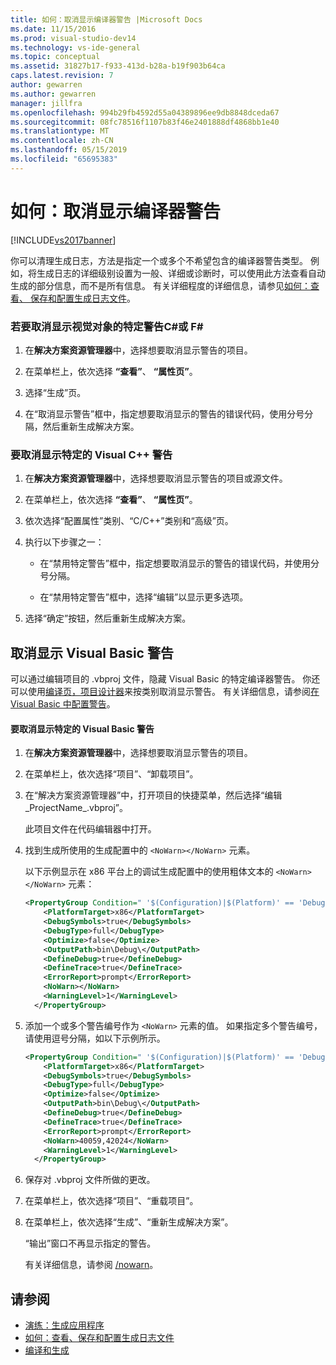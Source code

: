 ```yaml
---
title: 如何：取消显示编译器警告 |Microsoft Docs
ms.date: 11/15/2016
ms.prod: visual-studio-dev14
ms.technology: vs-ide-general
ms.topic: conceptual
ms.assetid: 31827b17-f933-413d-b28a-b19f903b64ca
caps.latest.revision: 7
author: gewarren
ms.author: gewarren
manager: jillfra
ms.openlocfilehash: 994b29fb4592d55a04389896ee9db8848dceda67
ms.sourcegitcommit: 08fc78516f1107b83f46e2401888df4868bb1e40
ms.translationtype: MT
ms.contentlocale: zh-CN
ms.lasthandoff: 05/15/2019
ms.locfileid: "65695383"
---
```

# <a name="how-to-suppress-compiler-warnings"></a>如何：取消显示编译器警告

[!INCLUDE[vs2017banner](../includes/vs2017banner.md)]

你可以清理生成日志，方法是指定一个或多个不希望包含的编译器警告类型。 例如，将生成日志的详细级别设置为一般、详细或诊断时，可以使用此方法查看自动生成的部分信息，而不是所有信息。 有关详细程度的详细信息，请参见[如何：查看、 保存和配置生成日志文件](../ide/how-to-view-save-and-configure-build-log-files.md)。

### <a name="to-suppress-specific-warnings-for-visual-c-or-f"></a>若要取消显示视觉对象的特定警告C#或 F\#

1. 在**解决方案资源管理器**中，选择想要取消显示警告的项目。

2. 在菜单栏上，依次选择 **“查看”**、 **“属性页”**。

3. 选择“生成”页。

4. 在“取消显示警告”框中，指定想要取消显示的警告的错误代码，使用分号分隔，然后重新生成解决方案。

### <a name="to-suppress-specific-warnings-for-visual-c"></a>要取消显示特定的 Visual C++ 警告

1. 在**解决方案资源管理器**中，选择想要取消显示警告的项目或源文件。

2. 在菜单栏上，依次选择 **“查看”**、 **“属性页”**。

3. 依次选择“配置属性”类别、“C/C++”类别和“高级”页。

4. 执行以下步骤之一：

    - 在“禁用特定警告”框中，指定想要取消显示的警告的错误代码，并使用分号分隔。

    - 在“禁用特定警告”框中，选择“编辑”以显示更多选项。

5. 选择“确定”按钮，然后重新生成解决方案。

## <a name="suppressing-warnings-for-visual-basic"></a>取消显示 Visual Basic 警告

可以通过编辑项目的 .vbproj 文件，隐藏 Visual Basic 的特定编译器警告。 你还可以使用[编译页，项目设计器](../ide/reference/compile-page-project-designer-visual-basic.md)来按类别取消显示警告。 有关详细信息，请参阅[在 Visual Basic 中配置警告](../ide/configuring-warnings-in-visual-basic.md)。

#### <a name="to-suppress-specific-warnings-for-visual-basic"></a>要取消显示特定的 Visual Basic 警告

1. 在**解决方案资源管理器**中，选择想要取消显示警告的项目。

2. 在菜单栏上，依次选择“项目”、“卸载项目”。

3. 在“解决方案资源管理器”中，打开项目的快捷菜单，然后选择“编辑_ProjectName_.vbproj”。

    此项目文件在代码编辑器中打开。

4. 找到生成所使用的生成配置中的 `<NoWarn></NoWarn>` 元素。

    以下示例显示在 x86 平台上的调试生成配置中的使用粗体文本的 `<NoWarn></NoWarn>` 元素：

   ```xml
   <PropertyGroup Condition=" '$(Configuration)|$(Platform)' == 'Debug|x86' ">
       <PlatformTarget>x86</PlatformTarget>
       <DebugSymbols>true</DebugSymbols>
       <DebugType>full</DebugType>
       <Optimize>false</Optimize>
       <OutputPath>bin\Debug\</OutputPath>
       <DefineDebug>true</DefineDebug>
       <DefineTrace>true</DefineTrace>
       <ErrorReport>prompt</ErrorReport>
       <NoWarn></NoWarn>
       <WarningLevel>1</WarningLevel>
     </PropertyGroup>
   ```

5. 添加一个或多个警告编号作为 `<NoWarn>` 元素的值。 如果指定多个警告编号，请使用逗号分隔，如以下示例所示。

   ```xml
   <PropertyGroup Condition=" '$(Configuration)|$(Platform)' == 'Debug|x86' ">
       <PlatformTarget>x86</PlatformTarget>
       <DebugSymbols>true</DebugSymbols>
       <DebugType>full</DebugType>
       <Optimize>false</Optimize>
       <OutputPath>bin\Debug\</OutputPath>
       <DefineDebug>true</DefineDebug>
       <DefineTrace>true</DefineTrace>
       <ErrorReport>prompt</ErrorReport>
       <NoWarn>40059,42024</NoWarn>
       <WarningLevel>1</WarningLevel>
     </PropertyGroup>
   ```

6. 保存对 .vbproj 文件所做的更改。

7. 在菜单栏上，依次选择“项目”、“重载项目”。

8. 在菜单栏上，依次选择“生成”、“重新生成解决方案”。

    “输出”窗口不再显示指定的警告。

   有关详细信息，请参阅 [/nowarn](https://msdn.microsoft.com/library/7ebf2106-0652-4fdc-bf60-70fc86465d83)。

## <a name="see-also"></a>请参阅

- [演练：生成应用程序](../ide/walkthrough-building-an-application.md)
- [如何：查看、保存和配置生成日志文件](../ide/how-to-view-save-and-configure-build-log-files.md)
- [编译和生成](../ide/compiling-and-building-in-visual-studio.md)
